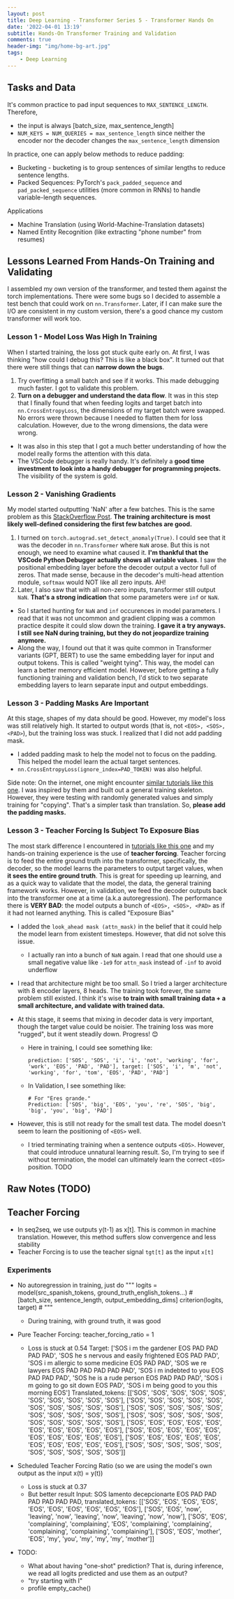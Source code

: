 ```yaml
---
layout: post
title: Deep Learning - Transformer Series 5 - Transformer Hands On
date: '2022-04-01 13:19'
subtitle: Hands-On Transformer Training and Validation
comments: true
header-img: "img/home-bg-art.jpg"
tags:
    - Deep Learning
---
```


## Tasks and Data

It's common practice to pad input sequences to `MAX_SENTENCE_LENGTH`. Therefore,

- the input is always [batch_size, max_sentence_length]
- `NUM_KEYS = NUM_QUERIES = max_sentence_length` since neither the encoder nor the decoder changes the `max_sentence_length` dimension

In practice, one can apply below methods to reduce padding:

- Bucketing - bucketing is to group sentences of similar lengths to reduce sentence lengths.
- Packed Sequences: PyTorch's `pack_padded_sequence` and `pad_packed_sequence` utilities (more common in RNNs) to handle variable-length sequences.

Applications

- Machine Translation (using World-Machine-Translation datasets)
- Named Entity Recognition (like extracting "phone number" from resumes)

## Lessons Learned From Hands-On Training and Validating

I assembled my own version of the transformer, and tested them against the torch implementations. There were some bugs so I decided to assemble a test bench that could work on `nn.Transformer`. Later, if I can make sure the I/O are consistent in my custom version, there's a good chance my custom transformer will work too.

### Lesson 1 - Model Loss Was High In Training

When I started training, the loss got stuck quite early on. At first, I was thinking "how could I debug this? This is like a black box". It turned out that there were still things that can **narrow down the bugs**.

1. Try overfitting a small batch and see if it works. This made debugging much faster. I got to validate this problem.
2. **Turn on a debugger and understand the data flow**. It was in this step that I finally found that when feeding logits and target batch into `nn.CrossEntropyLoss`, the dimensions of my target batch were swapped. No errors were thrown because I needed to flatten them for loss calculation. However, due to the wrong dimensions, the data were wrong.

- It was also in this step that I got a much better understanding of how the model really forms the attention with this data.
- The VSCode debugger is really handy. It's definitely a **good time investment to look into a handy debugger for programming projects.** The visibility of the system is gold.

### Lesson 2 - Vanishing Gradients

My model started outputting 'NaN' after a few batches. This is the same problem as this [StackOverflow Post](https://stackoverflow.com/questions/66542007/transformer-model-output-nan-values-in-pytorch). **The training architecture is most likely well-defined considering the first few batches are good.**

1. I turned on `torch.autograd.set_detect_anomaly(True)`. I could see that it was the decoder in `nn.Transformer` where `NaN` arose. But this is not enough, we need to examine what caused it. **I'm thankful that the VSCode Python Debugger actually shows all variable values**. I saw the positional embedding layer before the decoder output a vector full of zeros. That made sense, because in the decoder's multi-head attention module, `softmax` would NOT like all zero inputs. AH!
2. Later, I also saw that with all non-zero inputs, transformer still output `NaN`. **That's a strong indication** that some parameters were `inf` or `NaN`.

- So I started hunting for `NaN` and `inf` occurences in model parameters. I read that it was not uncommon and gradient clipping was a common practice despite it could slow down the training. **I gave it a try anyways. I still see NaN during training, but they do not jeopardize training anymore.**
- Along the way, I found out that it was quite common in Transformer variants (GPT, BERT) to use the same embedding layer for input and output tokens. This is called "weight tying". This way, the model can learn a better memory efficient model. However, before getting a fully functioning training and validation bench, I'd stick to two separate embedding layers to learn separate input and output embeddings.

### Lesson 3 - Padding Masks Are Important

At this stage, shapes of my data should be good. However, my model's loss was still relatively high. It started to output words (that is, not `<EOS>, <SOS>, <PAD>`), but the training loss was stuck. I realized that I did not add padding mask.

- I added padding mask to help the model not to focus on the padding. This helped the model learn the actual target sentences.
- `nn.CrossEntropyLoss(ignore_index=PAD_TOKEN)` was also helpful.

Side note: On the internet, one might encounter [similar tutorials like this one](https://towardsdatascience.com/a-detailed-guide-to-pytorchs-nn-transformer-module-c80afbc9ffb1). I was inspired by them and built out a general training skeleton. However, they were testing with randomly generated values and simply training for "copying". That's a simpler task than translation. So, **please add the padding masks.**

### Lesson 3 - Teacher Forcing Is Subject To Exposure Bias

The most stark difference I encountered in [tutorials like this one](https://www.datacamp.com/tutorial/building-a-transformer-with-py-torch) and my hands-on training experience is the use of **teacher forcing**. Teacher forcing is to feed the entire ground truth into the transformer, specifically, the decoder, so the model learns the parameters to output target values, when **it sees the entire ground truth**. This is great for speeding up learning, and as a quick way to validate that the model, the data, the general training framework works. However, in validation, we feed the decoder outputs back into the transformer one at a time (a.k.a autoregression). The performance there is **VERY BAD**: the model outputs a bunch of `<EOS>, <SOS>, <PAD>` as if it had not learned anything. This is called "Exposure Bias"

- I added the `look_ahead mask (attn_mask)` in the belief that it could help the model learn from existent timesteps. However, that did not solve this issue.
  - I actually ran into a bunch of `NaN` again. I read that one should use a small negative value like `-1e9` for `attn_mask` instead of `-inf` to avoid underflow

- I read that architecture might be too small. So I tried a larger architecture with 8 encoder layers, 8 heads. The training took forever, the same problem still existed. I think it's wise **to train with small training data + a small architecture, and validate with trained data.**
- At this stage, it seems that mixing in decoder data is very important, though the target value could be noisier. The training loss was more "rugged", but it went steadily down. Progress! 😊

  - Here in training, I could see something like:

    ```text
    prediction: ['SOS', 'SOS', 'i', 'i', 'not', 'working', 'for', 'work', 'EOS', 'PAD', 'PAD'], target: ['SOS', 'i', 'm', 'not', 'working', 'for', 'tom', 'EOS', 'PAD', 'PAD']
    ```

  - In Validation, I see something like:

    ```text
    # For "Eres grande."
    Prediction: ['SOS', 'big', 'EOS', 'you', 're', 'SOS', 'big', 'big', 'you', 'big', 'PAD']
    ```

- However, this is still not ready for the small test data. The model doesn't seem to learn the positioning of `<EOS>`  well.

  - I tried terminating training when a sentence outputs `<EOS>`. However, that could introduce unnatural learning result. So, I'm trying to see if without termination, the model can ultimately learn the correct `<EOS>` position. TODO

## Raw Notes (TODO)

## Teacher Forcing

- In seq2seq, we use outputs y(t-1) as x[t]. This is common in machine translation. However, this method suffers slow convergence and less stability
- Teacher Forcing is to use the teacher signal `tgt[t]` as the input `x[t]`

### Experiments

- No autoregression in training, just do
"""
logits = model(src_spanish_tokens, ground_truth_english_tokens...)   #[batch_size, sentence_length, output_embedding_dims]
criterion(logits, target)    #
"""
  - During training, with ground truth, it was good

- Pure Teacher Forcing: teacher_forcing_ratio = 1
  - Loss is stuck at 0.54
     Target: ['SOS i m the gardener EOS PAD PAD PAD PAD', 'SOS he s nervous and easily frightened EOS PAD PAD', 'SOS i m allergic to some medicine EOS PAD PAD', 'SOS we re lawyers EOS PAD PAD PAD PAD PAD', 'SOS i m indebted to you EOS PAD PAD PAD', 'SOS he is a rude person EOS PAD PAD PAD', 'SOS i m going to go sit down EOS PAD', 'SOS i m being good to you this morning EOS']
     Translated_tokens: [['SOS', 'SOS', 'SOS', 'SOS', 'SOS', 'SOS', 'SOS', 'SOS', 'SOS', 'SOS'], ['SOS', 'SOS', 'SOS', 'SOS', 'SOS', 'SOS', 'SOS', 'SOS', 'SOS', 'SOS'], ['SOS', 'SOS', 'SOS', 'SOS', 'SOS', 'SOS', 'SOS', 'SOS', 'SOS', 'SOS'], ['SOS', 'SOS', 'SOS', 'SOS', 'SOS', 'SOS', 'SOS', 'SOS', 'SOS', 'SOS'], ['SOS', 'EOS', 'EOS', 'EOS', 'EOS', 'EOS', 'EOS', 'EOS', 'EOS', 'EOS'], ['SOS', 'EOS', 'EOS', 'EOS', 'EOS', 'EOS', 'EOS', 'EOS', 'EOS', 'EOS'], ['SOS', 'EOS', 'EOS', 'EOS', 'EOS', 'EOS', 'EOS', 'EOS', 'EOS', 'EOS'], ['SOS', 'SOS', 'SOS', 'SOS', 'SOS', 'SOS', 'SOS', 'SOS', 'SOS', 'SOS']]

- Scheduled Teacher Forcing Ratio (so we are using the model's own output as the input x(t) = y(t))
  - Loss is stuck at 0.37
  - But better result
     Input: SOS lamento decepcionarte EOS PAD PAD PAD PAD PAD PAD, translated_tokens: [['SOS', 'EOS', 'EOS', 'EOS', 'EOS', 'EOS', 'EOS', 'EOS', 'EOS', 'EOS'], ['SOS', 'EOS', 'now', 'leaving', 'now', 'leaving', 'now', 'leaving', 'now', 'now'], ['SOS', 'EOS', 'complaining', 'complaining', 'EOS', 'complaining', 'complaining', 'complaining', 'complaining', 'complaining'], ['SOS', 'EOS', 'mother', 'EOS', 'my', 'you', 'my', 'my', 'my', 'mother']]

- TODO:
  - What about having "one-shot" prediction? That is, during inference, we read all logits predicted and use them as an output?
  - "try starting with I"
  - profile empty_cache()
